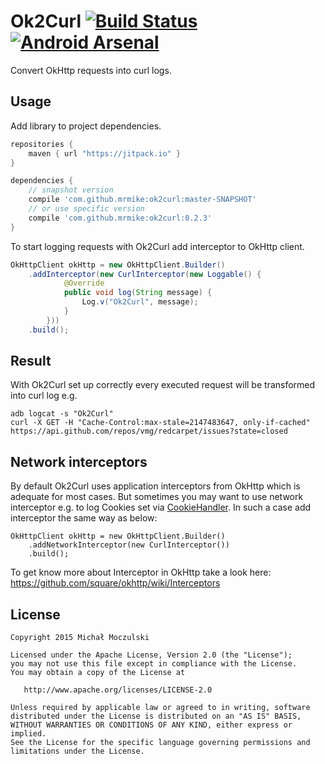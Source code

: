 # Ok2Curl [![Build Status](https://travis-ci.org/mrmike/Ok2Curl.svg)](https://travis-ci.org/mrmike/Ok2Curl) [![Android Arsenal](https://img.shields.io/badge/Android%20Arsenal-Ok2Curl-green.svg?style=flat)](https://android-arsenal.com/details/1/2653)

Convert OkHttp requests into curl logs.

## Usage
Add library to project dependencies.
```groovy
repositories {
    maven { url "https://jitpack.io" }
}

dependencies {
    // snapshot version
    compile 'com.github.mrmike:ok2curl:master-SNAPSHOT'
    // or use specific version
    compile 'com.github.mrmike:ok2curl:0.2.3'
}
```

To start logging requests with Ok2Curl add interceptor to OkHttp client.
```java
OkHttpClient okHttp = new OkHttpClient.Builder()
    .addInterceptor(new CurlInterceptor(new Loggable() {
            @Override
            public void log(String message) {
                Log.v("Ok2Curl", message);
            }
        }))
    .build();
```

## Result
With Ok2Curl set up correctly every executed request will be transformed into curl log e.g.
```shell
adb logcat -s "Ok2Curl"
curl -X GET -H "Cache-Control:max-stale=2147483647, only-if-cached" https://api.github.com/repos/vmg/redcarpet/issues?state=closed
```

## Network interceptors
By default Ok2Curl uses application interceptors from OkHttp which is adequate for most cases. But sometimes you may want to use network interceptor e.g. to log Cookies set via [CookieHandler](http://docs.oracle.com/javase/6/docs/api/java/net/CookieHandler.html). In such a case add interceptor the same way as below:  

```
OkHttpClient okHttp = new OkHttpClient.Builder()
    .addNetworkInterceptor(new CurlInterceptor())
    .build();
```

To get know more about Interceptor in OkHttp take a look here: https://github.com/square/okhttp/wiki/Interceptors

## License

    Copyright 2015 Michał Moczulski

    Licensed under the Apache License, Version 2.0 (the "License");
    you may not use this file except in compliance with the License.
    You may obtain a copy of the License at

       http://www.apache.org/licenses/LICENSE-2.0

    Unless required by applicable law or agreed to in writing, software
    distributed under the License is distributed on an "AS IS" BASIS,
    WITHOUT WARRANTIES OR CONDITIONS OF ANY KIND, either express or implied.
    See the License for the specific language governing permissions and
    limitations under the License.
